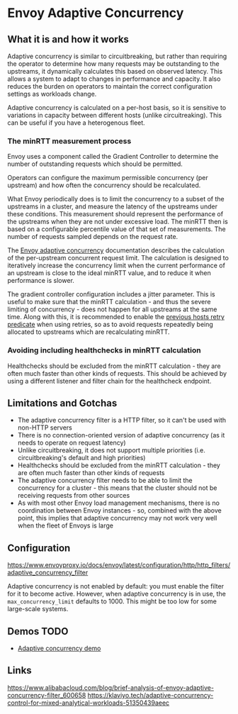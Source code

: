 # Envoy Adaptive Concurrency

## What it is and how it works

Adaptive concurrency is similar to circuitbreaking, but rather than requiring the operator to determine
how many requests may be outstanding to the upstreams, it dynamically calculates this based
on observed latency. This allows a system to adapt to changes in performance and capacity.
It also reduces the burden on operators to maintain the correct configuration settings as workloads change.

Adaptive concurrency is calculated on a per-host basis, so it is sensitive to variations in capacity between 
different hosts (unlike circuitreaking). This can be useful if you have a heterogenous fleet.

### The minRTT measurement process

Envoy uses a component called the Gradient Controller to determine the number of outstanding requests which should
be permitted.

Operators can configure the maximum permissible concurrency (per upstream) and how often the concurrency should be recalculated.

What Envoy periodically does is to limit the concurrency to a subset of the upstreams in a cluster, and measure the 
latency of the upstreams under these conditions. This measurement should represent the performance of the upstreams
when they are not under excessive load. The minRTT then is based on a configurable percentile value of that 
set of measurements. The number of requests sampled depends on the request rate. 

The [Envoy adaptive concurrency](https://www.envoyproxy.io/docs/envoy/latest/configuration/http/http_filters/adaptive_concurrency_filter)
documentation describes the calculation of the per-upstream concurrent request limit. 
The calculation is designed to iteratively increase the concurrency limit when the current performance of an upstream is close to 
the ideal minRTT value, and to reduce it when performance is slower.

The gradient controller configuration includes a jitter parameter. This is useful to make sure that the minRTT calculation -
and thus the severe limiting of concurrency - does not happen for all upstreams at the same time. Along with this, it is recommended
to enable the [previous hosts retry predicate](https://www.envoyproxy.io/docs/envoy/latest/intro/arch_overview/http/http_connection_management#arch-overview-http-retry-plugins) when using retries, so as to avoid requests repeatedly being 
allocated to upstreams which are recalculating minRTT.

### Avoiding including healthchecks in minRTT calculation

Healthchecks should be excluded from the minRTT calculation - they are often much faster than other kinds of requests.
This should be achieved by using a different listener and filter chain for the healthcheck endpoint. 


## Limitations and Gotchas

 * The adaptive concurrency filter is a HTTP filter, so it can't be used with non-HTTP servers
 * There is no connection-oriented version of adaptive concurrency (as it needs to operate on request latency)
 * Unlike circuitbreaking, it does not support multiple priorities (i.e. circuitbreaking's default and high priorities)
 * Healthchecks should be excluded from the minRTT calculation - they are often much faster than other kinds of requests
 * The adaptive concurrency filter needs to be able to limit the concurrency for a cluster - this means that the cluster should not be receiving requests from other sources
 * As with most other Envoy load management mechanisms, there is no coordination between Envoy instances - so, combined with the above point, this implies that adaptive concurrency may not work very well when the fleet of Envoys is large

## Configuration

https://www.envoyproxy.io/docs/envoy/latest/configuration/http/http_filters/adaptive_concurrency_filter

Adaptive concurrency is not enabled by default: you must enable the filter for it to become active.
However, when adaptive concurrency is in use, the `max_concurrency_limit` defaults to 1000. This might 
be too low for some large-scale systems.

## Demos TODO

 * [Adaptive concurrency demo](./demo-ac/README.md)

## Links


https://www.alibabacloud.com/blog/brief-analysis-of-envoy-adaptive-concurrency-filter_600658
https://klaviyo.tech/adaptive-concurrency-control-for-mixed-analytical-workloads-51350439aeec

